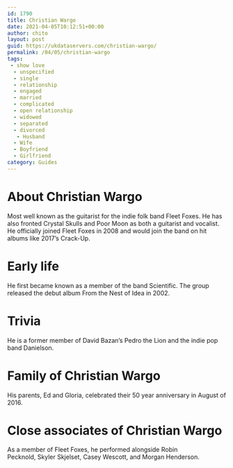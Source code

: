 ```yaml
---
id: 1790
title: Christian Wargo
date: 2021-04-05T10:12:51+00:00
author: chito
layout: post
guid: https://ukdataservers.com/christian-wargo/
permalink: /04/05/christian-wargo
tags:
 - show love
  - unspecified
  - single
  - relationship
  - engaged
  - married
  - complicated
  - open relationship
  - widowed
  - separated
  - divorced
   - Husband
  - Wife
  - Boyfriend
  - Girlfriend
category: Guides
---
```




  
  
#  About Christian Wargo
                  
                  
                  
Most well known as the guitarist for the indie folk band Fleet Foxes. He has also fronted Crystal Skulls and Poor Moon as both a guitarist and vocalist. He officially joined Fleet Foxes in 2008 and would join the band on hit albums like 2017&#8217;s Crack-Up. 
                  
                
                
                
# Early life
                  
                  
                  
He first became known as a member of the band Scientific. The group released the debut album From the Nest of Idea in 2002. 
                  
                
                
                
# Trivia
                  
                  
                  
He is a former member of David Bazan&#8217;s Pedro the Lion and the indie pop band Danielson. 
                  
                
                
                
# Family of Christian Wargo
                  
                  
                  
His parents, Ed and Gloria, celebrated their 50 year anniversary in August of 2016. 
                  
                
                
                
# Close associates of Christian Wargo
                  
                  
                  
As a member of Fleet Foxes, he performed alongside Robin Pecknold, Skyler Skjelset, Casey Wescott, and Morgan Henderson.
                  
                
              
            
          
          
          
    
    
  
